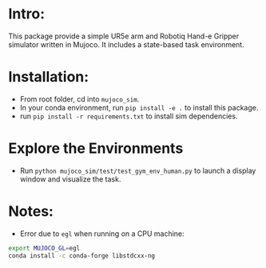 # Intro:

This package provide a simple UR5e arm and Robotiq Hand-e Gripper simulator written in Mujoco.
It includes a state-based task environment.

# Installation:

- From root folder, cd into `mujoco_sim`.
- In your conda environment, run `pip install -e .` to install this package.
- run `pip install -r requirements.txt` to install sim dependencies.

# Explore the Environments

- Run `python mujoco_sim/test/test_gym_env_human.py` to launch a display window and visualize the task.

# Notes:

- Error due to `egl` when running on a CPU machine:

```bash
export MUJOCO_GL=egl
conda install -c conda-forge libstdcxx-ng
```
